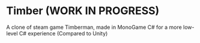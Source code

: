 # Timber (WORK IN PROGRESS)
A clone of steam game Timberman, made in MonoGame C# for a more low-level C# experience (Compared to Unity)
